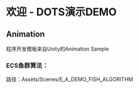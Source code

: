 # 欢迎 - DOTS演示DEMO

## Animation

程序开发模板来自Unity的Animation Sample

### ECS鱼群算法：
路径：Assets/Scenes/E_A_DEMO_FISH_ALGORITHM
